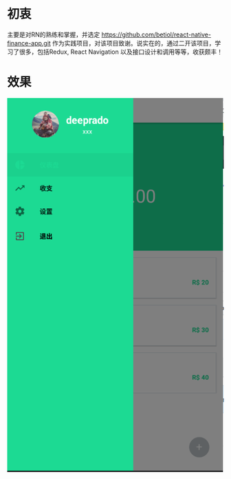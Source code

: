 

# 初衷

主要是对RN的熟练和掌握，并选定  https://github.com/betiol/react-native-finance-app.git 作为实践项目，对该项目致谢。说实在的，通过二开该项目，学习了很多，包括Redux, React Navigation 以及接口设计和调用等等，收获颇丰！



# 效果

![dashboard](screenshots/dashboard.png)